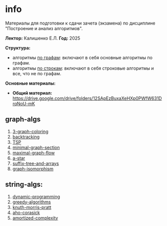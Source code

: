 # info
Материалы для подготовки к сдачи зачета (экзамена) по дисциплине "Построение и анализ алгоритмов".

**Лектор:** Калишенко Е.Л.
**Год:** 2025

**Структура:**
- алгоритмы [по графам](#graph-algs): включают в себя основные алгоритмы по графам.
- алгоритмы [по строкам](#string-algs): включают в себя строковые алгоритмы и все, что не по графам.

**Основные материалы:**
- **Общий материал:** https://drive.google.com/drive/folders/12SApEzBuxaXeHXp0PWfW631DrqNoU-mK

## graph-algs
1) [3-graph-coloring](3-graph-coloring.md)
2) [backtracking](backtracking.md)
3) [TSP](TSP.md)
4) [minimal-graph-section](minimal-graph-section.md)
5) [maximal-graph-flow](maximal-graph-flow.md)
6) [a-star](a-star.md)
7) [suffix-tree-and-arrays](suffix-tree-and-arrays.md)
8) [graph-isomorphism](graph-isomorphism.md)

## string-algs:
1) [dynamic-programming](dynamic-programming.md)
2) [greedy-algorithms](greedy-algorithms.md)
3) [knuth-morris-pratt](knuth-morris-pratt.md)
4) [aho-corasick](aho-corasick.md)
5) [amortized-complexity](amortized-complexity.md)